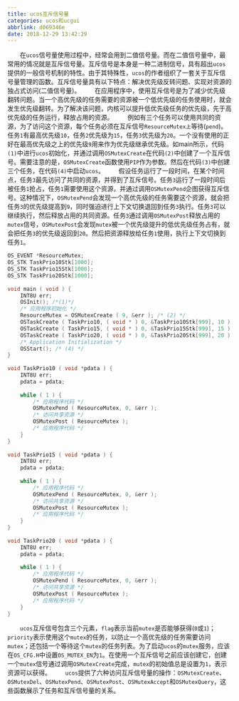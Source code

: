 ```yaml
---
title: ucos互斥信号量
categories: ucos和ucgui
abbrlink: d069346e
date: 2018-12-29 13:42:29
---
```

&emsp;&emsp;在`ucos`信号量使用过程中，经常会用到二值信号量。而在二值信号量中，最常用的情况就是互斥信号量。互斥信号是本身是一种二进制信号，具有超出`ucos`提供的一般信号机制的特性。由于其特殊性，`ucos`的作者组织了一套关于互斥信号量管理的函数。互斥信号量具有以下特点：解决优先级反转问题、实现对资源的独占式访问(二值信号量)。<!--more-->
&emsp;&emsp;在应用程序中，使用互斥信号是为了减少优先级翻转问题。当一个高优先级的任务需要的资源被一个低优先级的任务使用时，就会发生优先级翻转。为了解决该问题，内核可以提升低优先级任务的优先级，先于高优先级的任务运行，释放占用的资源。
&emsp;&emsp;例如有三个任务可以使用共同的资源，为了访问这个资源，每个任务必须在互斥信号`ResourceMutex上`等待(`pend`)。任务`1`有最高优先级`10`，任务`2`优先级为`15`，任务`3`优先级为`20`。一个没有使用的正好在最高优先级之上的优先级`9`用来作为优先级继承优先级。如main所示，代码`(1)`中进行`ucos`初始化，并通过调用`OSMutexCreate`在代码`(2)`中创建了一个互斥信号。需要注意的是，`OSMutexCreate`函数使用`PIP`作为参数。然后在代码`(3)`中创建三个任务，在代码`(4)`中启动`ucos`。
&emsp;&emsp;假设任务运行了一段时间，在某个时间点，任务`3`最先访问了共同的资源，并得到了互斥信号。任务`3`运行了一段时间后被任务`1`抢占，任务`1`需要使用这个资源，并通过调用`OSMutexPend`企图获得互斥信号。这种情况下，`OSMutexPend`会发现一个高优先级的任务需要这个资源，就会把任务`3`的优先级提高到`9`，同时强迫进行上下文切换退回到任务`3`执行。任务`3`可以继续执行，然后释放占用的共同资源。任务`3`通过调用`OSMutexPost`释放占用的`mutex`信号，`OSMutexPost`会发现`mutex`被一个优先级提升的低优先级任务占有，就会把任务`3`的优先级返回到`20`。然后把资源释放给任务`1`使用，执行上下文切换到任务`1`。

``` cpp
OS_EVENT *ResourceMutex;
OS_STK TaskPrio10Stk[1000];
OS_STK TaskPrio15Stk[1000];
OS_STK TaskPrio20Stk[1000];
​
void main ( void ) {
    INT8U err;
    OSInit(); /*(1)*/
    /* 应用程序初始化 */
    ResourceMutex = OSMutexCreate ( 9, &err ); /* (2) */
    OSTaskCreate ( TaskPrio10, ( void * ) 0, &TaskPrio10Stk[999], 10 ); /* (3) */
    OSTaskCreate ( TaskPrio15, ( void * ) 0, &TaskPrio15Stk[999], 15 );
    OSTaskCreate ( TaskPrio20, ( void * ) 0, &TaskPrio20Stk[999], 20 );
    /* Application Initialization */
    OSStart(); /* (4) */
}
​
void TaskPrio10 ( void *pdata ) {
    INT8U err;
    pdata = pdata;
​
    while ( 1 ) {
        /* 应用程序代码 */
        OSMutexPend ( ResourceMutex, 0, &err );
        /* 访问共享资源 */
        OSMutexPost ( ResourceMutex );
        /* 应用程序代码 */
    }
}
​
void TaskPrio15 ( void *pdata ) {
    INT8U err;
    pdata = pdata;
​
    while ( 1 ) {
        /* 应用程序代码 */
        OSMutexPend ( ResourceMutex, 0, &err );
        /* 访问共享资源 */
        OSMutexPost ( ResourceMutex );
        /* 应用程序代码 */
    }
}
​
void TaskPrio20 ( void *pdata ) {
    INT8U err;
    pdata = pdata;
​
    while ( 1 ) {
        /* 应用程序代码 */
        OSMutexPend ( ResourceMutex, 0, &err );
        /* 访问共享资源 */
        OSMutexPost ( ResourceMutex );
        /* 应用程序代码 */
    }
}
```

&emsp;&emsp;`ucos`互斥信号包含三个元素，`flag`表示当前`mutex`是否能够获得(`0`或`1`)；`priority`表示使用这个`mutex`的任务，以防止一个高优先级的任务需要访问`mutex`；还包括一个等待这个`mutex`的任务列表。为了启动`ucos`的`mutex`服务，应该在`OS_CFG.H`中设置`OS_MUTEX_EN`为`1`。在使用一个互斥信号之前应该创建它，创建一个`mutex`信号通过调用`OSMutexCreate`完成，`mutex`的初始值总是设置为`1`，表示资源可以获得。
&emsp;&emsp;`ucos`提供了六种访问互斥信号量的操作：`OSMutexCreate`、`OSMutexDel`、`OSMutexPend`、`OSMutexPost`、`OSMutexAccept`和`OSMutexQuery`，这些函数展示了任务和互斥信号量的关系。